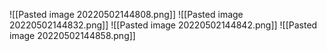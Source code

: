 ![[Pasted image 20220502144808.png]]
![[Pasted image 20220502144832.png]]
![[Pasted image 20220502144842.png]]
![[Pasted image 20220502144858.png]]

